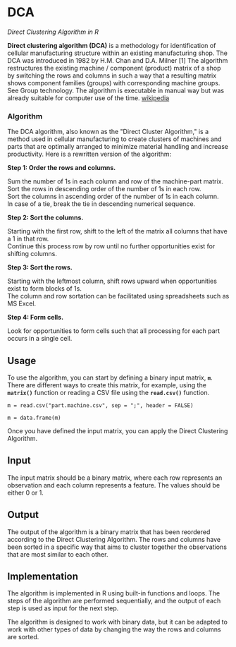 # DCA  

*Direct Clustering Algorithm in R*  

**Direct clustering algorithm (DCA)** is a methodology for identification of cellular manufacturing structure within an existing manufacturing shop. The DCA was introduced in 1982 by H.M. Chan and D.A. Milner [1] The algorithm restructures the existing machine / component (product) matrix of a shop by switching the rows and columns in such a way that a resulting matrix shows component families (groups) with corresponding machine groups. See Group technology. The algorithm is executable in manual way but was already suitable for computer use of the time. [wikipedia](https://en.wikipedia.org/wiki/Direct_clustering_algorithm)  

### Algorithm
  
The DCA algorithm, also known as the "Direct Cluster Algorithm," is a method used in cellular manufacturing to create clusters of machines and parts that are optimally arranged to minimize material handling and increase productivity. Here is a rewritten version of the algorithm:

**Step 1: Order the rows and columns.**

Sum the number of 1s in each column and row of the machine-part matrix.  
Sort the rows in descending order of the number of 1s in each row.  
Sort the columns in ascending order of the number of 1s in each column.  
In case of a tie, break the tie in descending numerical sequence.

**Step 2: Sort the columns.**

Starting with the first row, shift to the left of the matrix all columns that have a 1 in that row.  
Continue this process row by row until no further opportunities exist for shifting columns.

**Step 3: Sort the rows.**

Starting with the leftmost column, shift rows upward when opportunities exist to form blocks of 1s.  
The column and row sortation can be facilitated using spreadsheets such as MS Excel.

**Step 4: Form cells.**

Look for opportunities to form cells such that all processing for each part occurs in a single cell.

## Usage

To use the algorithm, you can start by defining a binary input matrix, **`m`**. There are different ways to create this matrix, for example, using the **`matrix()`** function or reading a CSV file using the **`read.csv()`** function.

```
m = read.csv("part.machine.csv", sep = ";", header = FALSE)

m = data.frame(m)
```

Once you have defined the input matrix, you can apply the Direct Clustering Algorithm.

## **Input**

The input matrix should be a binary matrix, where each row represents an observation and each column represents a feature. The values should be either 0 or 1.

## **Output**

The output of the algorithm is a binary matrix that has been reordered according to the Direct Clustering Algorithm. The rows and columns have been sorted in a specific way that aims to cluster together the observations that are most similar to each other.

## **Implementation**

The algorithm is implemented in R using built-in functions and loops. The steps of the algorithm are performed sequentially, and the output of each step is used as input for the next step.

The algorithm is designed to work with binary data, but it can be adapted to work with other types of data by changing the way the rows and columns are sorted.